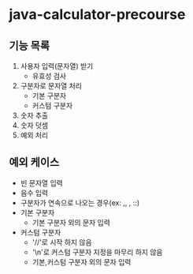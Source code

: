 # java-calculator-precourse

## 기능 목록

1. 사용자 입력(문자열) 받기
    - 유효성 검사
2. 구분자로 문자열 처리
    - 기본 구분자
    - 커스텀 구분자
3. 숫자 추출
4. 숫자 덧셈
5. 예외 처리

## 예외 케이스

- 빈 문자열 입력
- 음수 입력
- 구분자가 연속으로 나오는 경우(ex: ,, , ::)
- 기본 구분자
    - 기본 구분자 외의 문자 입력
- 커스텀 구분자
    - '//'로 시작 하지 않음
    - '\n'로 커스텀 구분자 지정을 마무리 하지 않음
    - 기본,커스텀 구분자 외의 문자 입력

